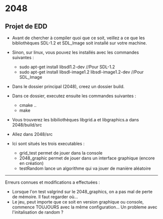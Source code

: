 # 2048
Projet de EDD
-------------

- Avant de chercher à compiler quoi que ce soit, veillez a ce que les bibliothèques SDL-1.2 et SDL_Image soit installé sur votre machine.
- Sinon, sur linux, vous pouvez les installés avec les commandes suivantes :
	- sudo apt-get install libsdl1.2-dev   //Pour SDL-1.2
	- sudo apt-get install libsdl-image1.2 libsdl-image1.2-dev  //Pour SDL_Image

- Dans le dossier principal (2048), creez un dossier build.
- Dans ce dossier, executez ensuite les commandes suivantes :
	- cmake ..
	- make
- Vous trouverez les bibiliothèques libgrid.a et libgraphics.a dans 2048/build/src

- Allez dans 2048/src
- Ici sont situés les trois executables :
	- grid_test permet de jouer dans la console
	- 2048_graphic permet de jouer dans un interface graphique (encore en création)
	- testRandom lance un algorithme qui va jouer de manière aléatoire

-------------

Erreurs connues et modifications a effectuées :

- Lorsque l'on test valgrind sur le 2048_graphics, on a pas mal de perte de mémoire. Il faut regarder où...
- Le jeu, peut importe que ce soit en version graphique ou console, commence TOUJOURS avec la même configuration... Un probleme avec l'initalisation de random ? 



